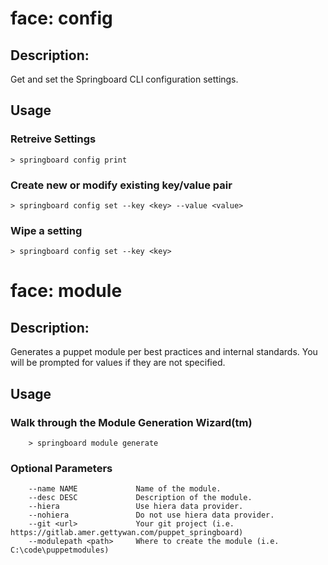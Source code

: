# face: config

## Description:

Get and set the Springboard CLI configuration settings.

## Usage

### Retreive Settings

	> springboard config print

### Create new or modify existing key/value pair

	> springboard config set --key <key> --value <value>

### Wipe a setting

	> springboard config set --key <key>

# face: module

## Description:

Generates a puppet module per best practices and internal standards.  You will be prompted for values if they are not specified.

## Usage

### Walk through the Module Generation Wizard(tm)

        > springboard module generate

### Optional Parameters
        --name NAME             Name of the module.
        --desc DESC             Description of the module.
        --hiera                 Use hiera data provider.
        --nohiera               Do not use hiera data provider.
        --git <url>             Your git project (i.e. https://gitlab.amer.gettywan.com/puppet_springboard)
        --modulepath <path>     Where to create the module (i.e. C:\code\puppetmodules) 